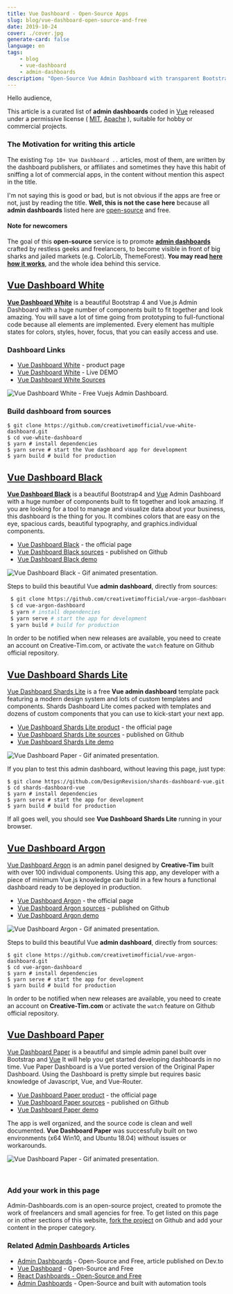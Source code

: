 ```yaml
---
title: Vue Dashboard - Open-Source Apps
slug: blog/vue-dashboard-open-source-and-free
date: 2019-10-24
cover: ./cover.jpg
generate-card: false
language: en
tags:
    - blog
    - vue-dashboard
    - admin-dashboards
description: "Open-Source Vue Admin Dashboard with transparent Bootstrap4 design coded by FlatLogic company. Released under the MIT license."
---
```


Hello audience,  

This article is a curated list of **admin dashboards** coded in [Vue](https://vuejs.org/) 
released under a permissive license ( [MIT](https://en.wikipedia.org/wiki/MIT_License), [Apache](https://en.wikipedia.org/wiki/Apache_License) ), suitable for hobby or commercial projects.

### The Motivation for writing this article

The existing `Top 10+ Vue Dashboard ..` articles, most of them, are written by the dashboard publishers, 
or affiliates and sometimes they have this habit of sniffing a lot of commercial apps, in the content without mention this aspect in the title. 

I'm not saying this is good or bad, but is not obvious if the apps are free or not, just by reading the title. 
**Well, this is not the case here** because all **admin dashboards** listed here are [open-source](https://en.wikipedia.org/wiki/Open_source) and free.

#### Note for newcomers
The goal of this **open-source** service is to promote **[admin dashboards](https://appseed.us/admin-dashboards)** crafted by restless geeks and freelancers, 
to become visible in front of big sharks and jailed markets (e.g. ColorLib, ThemeForest). 
**You may read [here how it works](/how-it-works)**, and the whole idea behind this service.  

## [Vue Dashboard White](https://www.creative-tim.com/product/vue-white-dashboard?ref=appseed)

**[Vue Dashboard White](https://www.creative-tim.com/product/vue-white-dashboard?ref=appseed)** is a beautiful Bootstrap 4 and Vue.js Admin Dashboard with a huge number of components built to fit together and look amazing. You will save a lot of time going from prototyping to full-functional code because all elements are implemented.
Every element has multiple states for colors, styles, hover, focus, that you can easily access and use. 

### Dashboard Links

- [Vue Dashboard White](https://www.creative-tim.com/product/vue-white-dashboard?ref=appseed) - product page
- [Vue Dashboard White](https://demos.creative-tim.com/vue-white-dashboard/#/dashboard) - Live DEMO 
- [Vue Dashboard White Sources](https://github.com/creativetimofficial/vue-white-dashboard)

![Vue Dashboard White - Free Vuejs Admin Dashboard.](https://raw.githubusercontent.com/admin-dashboards/static/master/vue-dashboard-white-creative-tim-intro.gif)

### Build dashboard from sources

```
$ git clone https://github.com/creativetimofficial/vue-white-dashboard.git
$ cd vue-white-dashboard
$ yarn # install dependencies
$ yarn serve # start the Vue dashboard app for development
$ yarn build # build for production
```

## [Vue Dashboard Black](https://www.creative-tim.com/product/vue-black-dashboard)

**[Vue Dashboard Black](https://www.creative-tim.com/product/vue-black-dashboard)** is a beautiful Bootstrap4 and [Vue](https://vuejs.org/) Admin Dashboard with a huge number of components built to fit together and look amazing. If you are looking for a tool to manage and visualize data about your business, this dashboard is the thing for you. It combines colors that are easy on the eye, spacious cards, beautiful typography, and graphics.individual components. 

- [Vue Dashboard Black](https://www.creative-tim.com/product/vue-argon-dashboard) - the official page
- [Vue Dashboard Black sources](https://github.com/creativetimofficial/vue-black-dashboard) - published on Github
- [Vue Dashboard Black demo](https://demos.creative-tim.com/vue-black-dashboard/#/dashboard)

![Vue Dashboard Black - Gif animated presentation.](https://raw.githubusercontent.com/app-generator/static/master/admin-dashboards/vue-dashboard-black-intro.gif)

Steps to build this beautiful Vue **admin dashboard**, directly from sources:

```bash
 $ git clone https://github.com/creativetimofficial/vue-argon-dashboard.git
 $ cd vue-argon-dashboard
 $ yarn # install dependencies
 $ yarn serve # start the app for development
 $ yarn build # build for production
```

In order to be notified when new releases are available, you need to create an account on Creative-Tim.com, 
or activate the `watch` feature on Github official repository.

## [Vue Dashboard Shards Lite](https://designrevision.com/downloads/shards-dashboard-lite-vue/)

[Vue Dashboard Shards Lite](https://designrevision.com/downloads/shards-dashboard-lite-vue/) is a free **Vue admin dashboard** template pack featuring a modern design system and lots of custom templates and components.
Shards Dashboard Lite comes packed with templates and dozens of custom components that you can use to kick-start your next app.

 - [Vue Dashboard Shards Lite product](https://designrevision.com/downloads/shards-dashboard-lite-vue/) - the official page
 - [Vue Dashboard Shards Lite sources](https://github.com/DesignRevision/shards-dashboard-vue) - published on Github
 - [Vue Dashboard Shards Lite demo](https://demos.creative-tim.com/vue-paper-dashboard/#/dashboard)

![Vue Dashboard Paper - Gif animated presentation.](https://raw.githubusercontent.com/app-generator/static/master/admin-dashboards/vue-dashboard-shards-lite-intro.gif)

If you plan to test this admin dashboard, without leaving this page, just type:

```
$ git clone https://github.com/DesignRevision/shards-dashboard-vue.git
$ cd shards-dashboard-vue
$ yarn # install dependencies
$ yarn serve # start the app for development
$ yarn build # build for production
```

If all goes well, you should see **Vue Dashboard Shards Lite** running in your browser. 

## [Vue Dashboard Argon](https://www.creative-tim.com/product/vue-argon-dashboard)

[Vue Dashboard Argon](https://www.creative-tim.com/product/vue-argon-dashboard) is an admin panel designed by **Creative-Tim** built with over 100 individual components. 
Using this app, any developer with a piece of minimum Vue.js knowledge can build in a few hours a functional dashboard ready to be deployed in production.

 - [Vue Dashboard Argon](https://www.creative-tim.com/product/vue-argon-dashboard) - the official page
 - [Vue Dashboard Argon sources](https://github.com/creativetimofficial/vue-argon-dashboard) - published on Github
 - [Vue Dashboard Argon demo](https://demos.creative-tim.com/vue-argon-dashboard/#/dashboard)

![Vue Dashboard Argon - Gif animated presentation.](https://raw.githubusercontent.com/app-generator/static/master/admin-dashboards/vue-dashboard-argon-intro.gif)

Steps to build this beautiful Vue **admin dashboard**, directly from sources:

```
$ git clone https://github.com/creativetimofficial/vue-argon-dashboard.git
$ cd vue-argon-dashboard
$ yarn # install dependencies
$ yarn serve # start the app for development
$ yarn build # build for production
```

In order to be notified when new releases are available, you need to create an account on **Creative-Tim.com** or activate the `watch` feature on Github official repository.

## [Vue Dashboard Paper](https://www.creative-tim.com/product/vue-paper-dashboard)

[Vue Dashboard Paper](https://www.creative-tim.com/product/vue-paper-dashboard) is a beautiful and simple 
admin panel built over Bootstrap and [Vue](https://vuejs.org/) It will help you get started developing dashboards in no time. Vue Paper Dashboard is a Vue ported version of the Original Paper Dashboard. Using the Dashboard is pretty simple but requires basic knowledge of Javascript, Vue, and Vue-Router.

 - [Vue Dashboard Paper product](https://www.creative-tim.com/product/vue-paper-dashboard) - the official page
 - [Vue Dashboard Paper sources](https://github.com/creativetimofficial/vue-paper-dashboard) - published on Github
 - [Vue Dashboard Paper demo](https://demos.creative-tim.com/vue-paper-dashboard/#/dashboard)

The app is well organized, and the source code is clean and well documented. 
**Vue Dashboard Paper** was successfully built on two environments (x64 Win10, and Ubuntu 18.04) without issues or workarounds.

![Vue Dashboard Paper - Gif animated presentation.](https://raw.githubusercontent.com/app-generator/static/master/admin-dashboards/vue-dashboard-paper-intro.gif)

<br />

### Add your work in this page

Admin-Dashboards.com is an open-source project, created to promote the work of freelancers and small agencies for free.
To get listed on this page or in other sections of this website, [fork the project](https://github.com/admin-dashboards/dashboards) on Github and add your content in the proper category. 

### Related [Admin Dashboards](https://appseed.us/admin-dashboards/) Articles

- [Admin Dashboards](https://dev.to/sm0ke/admin-dashboards-open-source-and-free-4aep) - Open-Source and Free, article published on Dev.to
- [Vue Dashboard](https://dev.to/sm0ke/vue-dashboard-open-source-apps-1gd1) - Open-Source and Free
- [React Dashboards - Open-Source and Free](https://dev.to/sm0ke/react-dashboards-open-source-apps-1c7j)
- [Admin Dashboards](https://blog.appseed.us/admin-dashboards-open-source-built-with-automation-tools/) - Open-Source and built with automation tools
